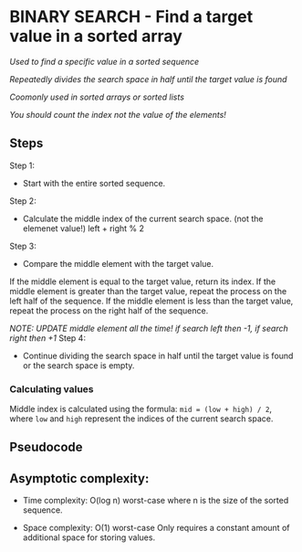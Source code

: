 # BINARY SEARCH - Find a target value in a sorted array

*Used to find a specific value in a sorted sequence*

*Repeatedly divides the search space in half until the target value is found*

*Coomonly used in sorted arrays or sorted lists*

*You should count the index not the value of the elements!*



## Steps

Step 1: 
- Start with the entire sorted sequence.

Step 2:
- Calculate the middle index of the current search space. (not the elemenet value!)
left + right % 2

Step 3:
- Compare the middle element with the target value.

If the middle element is equal to the target value, return its index.
If the middle element is greater than the target value, repeat the process on the left half of the sequence.
If the middle element is less than the target value, repeat the process on the right half of the sequence.

*NOTE: UPDATE middle element all the time! if search left then -1, if search right then +1*
Step 4:
- Continue dividing the search space in half until the target value is found or the search space is empty.

### Calculating values

Middle index is calculated using the formula: `mid = (low + high) / 2`, where `low` and `high` represent the indices of the current search space.

## Pseudocode


## Asymptotic complexity: 

- Time complexity:
O(log n) worst-case where n is the size of the sorted sequence.

- Space complexity: 
O(1) worst-case 
Only requires a constant amount of additional space for storing values. 
